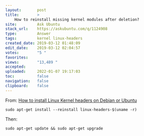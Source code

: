 ```yaml
---
layout:       post
title:        >
    How to reinstall missing kernel modules after deletion?
site:         Ask Ubuntu
stack_url:    https://askubuntu.com/q/1124908
type:         Answer
tags:         kernel linux-headers
created_date: 2019-03-12 01:48:09
edit_date:    2019-03-12 02:04:57
votes:        "5 "
favorites:    
views:        "13,489 "
accepted:     
uploaded:     2022-01-07 19:17:03
toc:          false
navigation:   false
clipboard:    false
---
```


From: [How to install Linux Kernel headers on Debian or Ubuntu][1]

``` 
sudo apt-get install --reinstall linux-headers-$(uname -r)

```

Then:

``` 
sudo apt-get update && sudo apt-get upgrade

```

  [1]: https://www.garron.me/en/go2linux/how-install-linux-kernel-headers-debian-or-ubuntu.html
